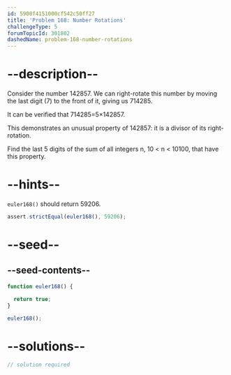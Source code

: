 ```yaml
---
id: 5900f4151000cf542c50ff27
title: 'Problem 168: Number Rotations'
challengeType: 5
forumTopicId: 301802
dashedName: problem-168-number-rotations
---
```


# --description--

Consider the number 142857. We can right-rotate this number by moving the last digit (7) to the front of it, giving us 714285.

It can be verified that 714285=5×142857.

This demonstrates an unusual property of 142857: it is a divisor of its right-rotation.

Find the last 5 digits of the sum of all integers n, 10 &lt; n &lt; 10100, that have this property.

# --hints--

`euler168()` should return 59206.

```js
assert.strictEqual(euler168(), 59206);
```

# --seed--

## --seed-contents--

```js
function euler168() {

  return true;
}

euler168();
```

# --solutions--

```js
// solution required
```